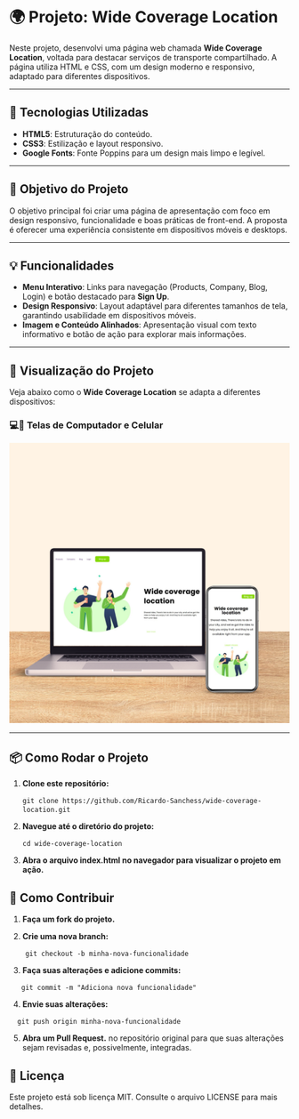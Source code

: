 # 🌍 Projeto: Wide Coverage Location  

Neste projeto, desenvolvi uma página web chamada **Wide Coverage Location**, voltada para destacar serviços de transporte compartilhado. A página utiliza HTML e CSS, com um design moderno e responsivo, adaptado para diferentes dispositivos.

---

## 🚀 Tecnologias Utilizadas

- **HTML5**: Estruturação do conteúdo.  
- **CSS3**: Estilização e layout responsivo.  
- **Google Fonts**: Fonte Poppins para um design mais limpo e legível.  

---

## 🎯 Objetivo do Projeto  

O objetivo principal foi criar uma página de apresentação com foco em design responsivo, funcionalidade e boas práticas de front-end. A proposta é oferecer uma experiência consistente em dispositivos móveis e desktops.

---

## 💡 Funcionalidades  

- **Menu Interativo**: Links para navegação (Products, Company, Blog, Login) e botão destacado para **Sign Up**.  
- **Design Responsivo**: Layout adaptável para diferentes tamanhos de tela, garantindo usabilidade em dispositivos móveis.  
- **Imagem e Conteúdo Alinhados**: Apresentação visual com texto informativo e botão de ação para explorar mais informações.  

---

## 📱 Visualização do Projeto  

Veja abaixo como o **Wide Coverage Location** se adapta a diferentes dispositivos:  

### 💻📱 Telas de Computador e Celular  
<img src="https://github.com/Ricardo-Sanchess/Meu-primeiro-projeto-git/blob/master/assets/Mockup.png?raw=true" width="600px" heigth="500px" alt="Imagem do projeto em tela de Computador e Celular"> </img>  

---

## 📦 Como Rodar o Projeto  

1. **Clone este repositório:**  
   ```
   git clone https://github.com/Ricardo-Sanchess/wide-coverage-location.git

2. **Navegue até o diretório do projeto:**
   ```
   cd wide-coverage-location
   
3. **Abra o arquivo index.html no navegador para visualizar o projeto em ação.**

## 🔧 Como Contribuir
1. **Faça um fork do projeto.**

2. **Crie uma nova branch:**
```
    git checkout -b minha-nova-funcionalidade
```
3. **Faça suas alterações e adicione commits:**
```
   git commit -m "Adiciona nova funcionalidade"
```
4. **Envie suas alterações:**
 ```
   git push origin minha-nova-funcionalidade
```
5. **Abra um Pull Request.** no repositório original para que suas alterações sejam revisadas e, possivelmente, integradas.

## 📜 Licença 
Este projeto está sob licença MIT. Consulte o arquivo LICENSE para mais detalhes.
